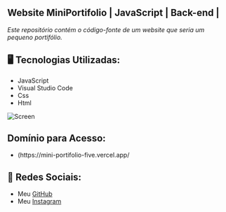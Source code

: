 ## Website MiniPortifolio | JavaScript | Back-end |


<p><em>Este repositório contém o código-fonte de um website que seria um pequeno portifólio.</em></p>

<h2>🖥️ Tecnologias Utilizadas:</h2>
  <ul>
      <li>JavaScript</li>
      <li>Visual Studio Code</li>
      <li>Css</li>
      <li>Html</li>
   </ul>


![Screen](https://cdn.discordapp.com/attachments/1129425322685767680/1143912742437257356/image.png)

<h2>Domínio para Acesso:</h2>
<ul>
<li> (https://mini-portifolio-five.vercel.app/</li>
</ul>

 ## 📱 Redes Sociais:
* Meu [GitHub](https://github.com/ViniciusTunes)
* Meu [Instagram](https://www.instagram.com/yng.Vinicius/)
